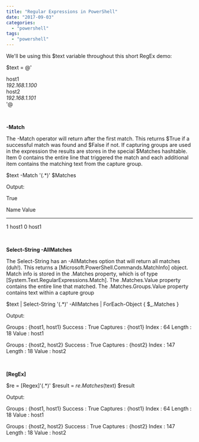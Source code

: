 ```yaml
---
title: "Regular Expressions in PowerShell"
date: "2017-09-03"
categories: 
  - "powershell"
tags: 
  - "powershell"
---
```


We'll be using this $text variable throughout this short RegEx demo:

$text = @'
<?xml version="1.0" encoding="UTF-8"?>
<Objects>
  <Server>
    <Name>host1</Name>
    <Address>192.168.1.100</Address>
  </Server>
  <Server>
    <Name>host2</Name>
    <Address>192.168.1.101</Address>
  </Server>
</Objects>
'@

 

**\-Match**

The -Match operator will return after the first match. This returns $True if a successful match was found and $False if not. If capturing groups are used in the expression the results are stores in the special $Matches hashtable. Item 0 contains the entire line that triggered the match and each additional item contains the matching text from the capture group.

$text -Match '<Name>(.\*)</Name>'
$Matches

Output:

True

Name                           Value
---- -----
1                              host1
0                              <Name>host1</Name>

 

**Select-String -AllMatches**

The Select-String has an -AllMatches option that will return all matches (duh!). This returns a \[Microsoft.PowerShell.Commands.MatchInfo\] object. Match info is stored in the .Matches property, which is of type \[System.Text.RegularExpressions.Match\]. The .Matches.Value property contains the entire line that matched. The .Matches.Groups.Value property contains text within a capture group

$text | Select-String '<Name>(.\*)</Name>' -AllMatches | ForEach-Object { $\_.Matches }

Output:

Groups   : {<Name>host1</Name>, host1}
Success  : True
Captures : {<Name>host1</Name>}
Index    : 64
Length   : 18
Value    : <Name>host1</Name>

Groups   : {<Name>host2</Name>, host2}
Success  : True
Captures : {<Name>host2</Name>}
Index    : 147
Length   : 18
Value    : <Name>host2</Name>

 

**\[RegEx\]**

$re = \[Regex\]'<Name>(.\*)</Name>'
$result = $re.Matches($text)
$result

Output:

Groups   : {<Name>host1</Name>, host1}
Success  : True
Captures : {<Name>host1</Name>}
Index    : 64
Length   : 18
Value    : <Name>host1</Name>

Groups   : {<Name>host2</Name>, host2}
Success  : True
Captures : {<Name>host2</Name>}
Index    : 147
Length   : 18
Value    : <Name>host2</Name>
